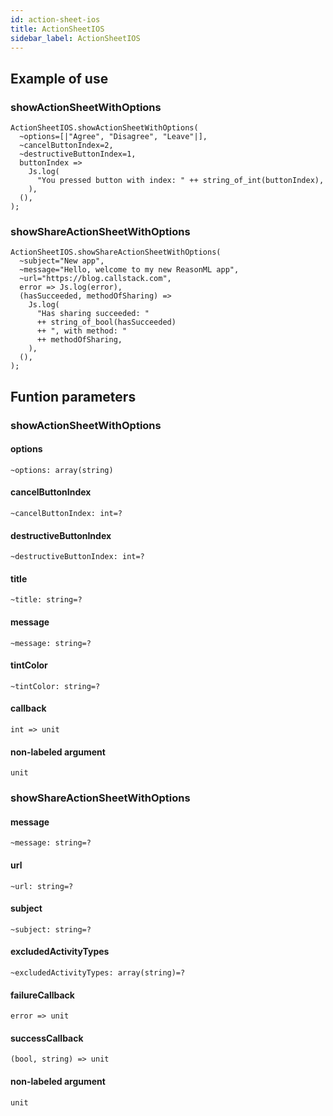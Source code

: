 ```yaml
---
id: action-sheet-ios
title: ActionSheetIOS
sidebar_label: ActionSheetIOS
---
```


## Example of use

### showActionSheetWithOptions

```reason
ActionSheetIOS.showActionSheetWithOptions(
  ~options=[|"Agree", "Disagree", "Leave"|],
  ~cancelButtonIndex=2,
  ~destructiveButtonIndex=1,
  buttonIndex =>
    Js.log(
      "You pressed button with index: " ++ string_of_int(buttonIndex),
    ),
  (),
);
```

### showShareActionSheetWithOptions

```reason
ActionSheetIOS.showShareActionSheetWithOptions(
  ~subject="New app",
  ~message="Hello, welcome to my new ReasonML app",
  ~url="https://blog.callstack.com",
  error => Js.log(error),
  (hasSucceeded, methodOfSharing) =>
    Js.log(
      "Has sharing succeeded: "
      ++ string_of_bool(hasSucceeded)
      ++ ", with method: "
      ++ methodOfSharing,
    ),
  (),
);
```

## Funtion parameters

### showActionSheetWithOptions

#### options

```reason
~options: array(string)
```

#### cancelButtonIndex

```reason
~cancelButtonIndex: int=?
```

#### destructiveButtonIndex

```reason
~destructiveButtonIndex: int=?
```

#### title

```reason
~title: string=?
```

#### message

```reason
~message: string=?
```

#### tintColor

```reason
~tintColor: string=?
```

#### callback

```reason
int => unit
```

#### non-labeled argument

```reason
unit
```

### showShareActionSheetWithOptions

#### message

```reason
~message: string=?
```

#### url

```reason
~url: string=?
```

#### subject

```reason
~subject: string=?
```

#### excludedActivityTypes

```reason
~excludedActivityTypes: array(string)=?
```

#### failureCallback

```reason
error => unit
```

#### successCallback

```reason
(bool, string) => unit
```

#### non-labeled argument

```reason
unit
```
